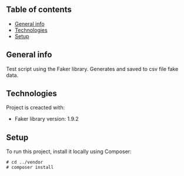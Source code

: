
## Table of contents
* [General info](#general-info)
* [Technologies](#technologies)
* [Setup](#setup)

## General info
Test script using the Faker library. Generates and saved to csv file fake data.

## Technologies

Project is creacted with:
* Faker library version: 1.9.2

## Setup
To run this project, install it locally using Composer:

```
# cd ../vendor
# composer install
```
